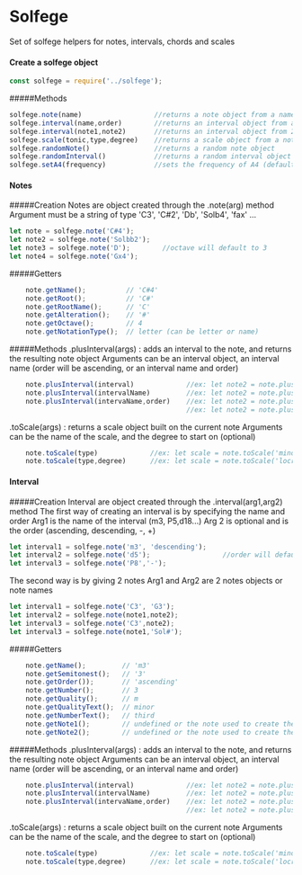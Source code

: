 # Solfege

Set of solfege helpers for notes, intervals, chords and scales

#### Create a solfege object
```javascript
const solfege = require('../solfege');
```
#####Methods
```javascript
solfege.note(name)                  //returns a note object from a name
solfege.interval(name,order)        //returns an interval object from a name and order
solfege.interval(note1,note2)       //returns an interval object from 2 notes
solfege.scale(tonic,type,degree)    //returns a scale object from a note, a scale name, and a degree (optional)
solfege.randomNote()                //returns a random note object
solfege.randomInterval()            //returns a random interval object
solfege.setA4(frequency)            //sets the frequency of A4 (default: 440Hz)
```

#### Notes
#####Creation
Notes are object created through the .note(arg) method
Argument must be a string of type 'C3', 'C#2', 'Db', 'Solb4', 'fax' ...

```javascript
let note = solfege.note('C#4');
let note2 = solfege.note('Solbb2');
let note3 = solfege.note('D');        //octave will default to 3
let note4 = solfege.note('Gx4');      
```

#####Getters
```javascript
    note.getName();          // 'C#4'
    note.getRoot();          // 'C#'
    note.getRootName();      // 'C'
    note.getAlteration();    // '#'
    note.getOctave();        // 4
    note.getNotationType();  // letter (can be letter or name)
```
#####Methods
.plusInterval(args) : adds an interval to the note, and returns the resulting note object
Arguments can be an interval object, an interval name (order will be ascending, or an interval name and order)
```javascript
    note.plusInterval(interval)             //ex: let note2 = note.plusInterval(intervalObject) 
    note.plusInterval(intervalName)         //ex: let note2 = note.plusInterval('P5') 
    note.plusInterval(intervaName,order)    //ex: let note2 = note.plusInterval('P5', 'descending') 
                                            //ex: let note2 = note.plusInterval('P5', '-') 
```

.toScale(args) : returns a scale object built on the current note
Arguments can be the name of the scale, and the degree to start on (optional)
```javascript
    note.toScale(type)             //ex: let scale = note.toScale('minor') 
    note.toScale(type,degree)      //ex: let scale = note.toScale('locrian',5) 
```

#### Interval
#####Creation
Interval are object created through the .interval(arg1,arg2) method
The first way of creating an interval is by specifying the name and order
Arg1 is the name of the interval (m3, P5,d18...)
Arg 2 is optional and is the order (ascending, descending, -, +)

```javascript
let interval1 = solfege.note('m3', 'descending');
let interval2 = solfege.note('d5');                  //order will default to ascending
let interval3 = solfege.note('P8','-');
```

The second way is by giving 2 notes
Arg1 and Arg2 are 2 notes objects or note names
```javascript
let interval1 = solfege.note('C3', 'G3');
let interval2 = solfege.note(note1,note2);
let interval3 = solfege.note('C3',note2);
let interval3 = solfege.note(note1,'Sol#');
```

#####Getters
```javascript
    note.getName();         // 'm3'
    note.getSemitonest();   // '3'
    note.getOrder());       // 'ascending'
    note.getNumber();       // 3
    note.getQuality();      // m
    note.getQualityText();  // minor
    note.getNumberText();   // third
    note.getNote1();        // undefined or the note used to create the interval
    note.getNote2();        // undefined or the note used to create the interval
```

#####Methods
.plusInterval(args) : adds an interval to the note, and returns the resulting note object
Arguments can be an interval object, an interval name (order will be ascending, or an interval name and order)
```javascript
    note.plusInterval(interval)             //ex: let note2 = note.plusInterval(intervalObject) 
    note.plusInterval(intervalName)         //ex: let note2 = note.plusInterval('P5') 
    note.plusInterval(intervaName,order)    //ex: let note2 = note.plusInterval('P5', 'descending') 
                                            //ex: let note2 = note.plusInterval('P5', '-') 
```

.toScale(args) : returns a scale object built on the current note
Arguments can be the name of the scale, and the degree to start on (optional)
```javascript
    note.toScale(type)             //ex: let scale = note.toScale('minor') 
    note.toScale(type,degree)      //ex: let scale = note.toScale('locrian',5) 
```